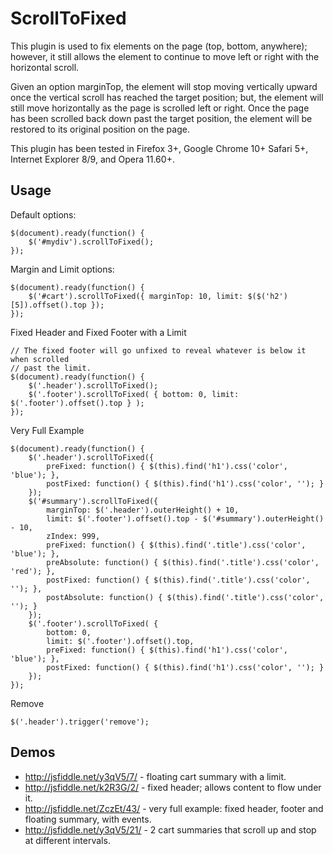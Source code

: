 ScrollToFixed
==========================

This plugin is used to fix elements on the page (top, bottom, anywhere);
however, it still allows the element to continue to move left or right
with the horizontal scroll.

Given an option marginTop, the element will stop moving vertically upward
once the vertical scroll has reached the target position; but, the
element will still move horizontally as the page is scrolled left or right.
Once the page has been scrolled back down past the target position, the
element will be restored to its original position on the page.

This plugin has been tested in Firefox 3+, Google Chrome 10+ Safari 5+, Internet Explorer 8/9, and Opera 11.60+.

## Usage ##

Default options:

    $(document).ready(function() {
        $('#mydiv').scrollToFixed();
    });

Margin and Limit options:

    $(document).ready(function() {
        $('#cart').scrollToFixed({ marginTop: 10, limit: $($('h2')[5]).offset().top });
    });

Fixed Header and Fixed Footer with a Limit

    // The fixed footer will go unfixed to reveal whatever is below it when scrolled
    // past the limit.
    $(document).ready(function() {
        $('.header').scrollToFixed();
        $('.footer').scrollToFixed( { bottom: 0, limit: $('.footer').offset().top } );
    });

Very Full Example

    $(document).ready(function() {
        $('.header').scrollToFixed({
            preFixed: function() { $(this).find('h1').css('color', 'blue'); },
            postFixed: function() { $(this).find('h1').css('color', ''); }
        });
        $('#summary').scrollToFixed({
            marginTop: $('.header').outerHeight() + 10,
            limit: $('.footer').offset().top - $('#summary').outerHeight() - 10,
            zIndex: 999,
            preFixed: function() { $(this).find('.title').css('color', 'blue'); },
            preAbsolute: function() { $(this).find('.title').css('color', 'red'); },
            postFixed: function() { $(this).find('.title').css('color', ''); },
            postAbsolute: function() { $(this).find('.title').css('color', ''); }
        });
        $('.footer').scrollToFixed( {
            bottom: 0,
            limit: $('.footer').offset().top,
            preFixed: function() { $(this).find('h1').css('color', 'blue'); },
            postFixed: function() { $(this).find('h1').css('color', ''); }
        });
    });

Remove

    $('.header').trigger('remove');
    
## Demos ##

* http://jsfiddle.net/y3qV5/7/ - floating cart summary with a limit.
* http://jsfiddle.net/k2R3G/2/ - fixed header; allows content to flow under it.
* http://jsfiddle.net/ZczEt/43/ - very full example: fixed header, footer and floating summary, with events.
* http://jsfiddle.net/y3qV5/21/ - 2 cart summaries that scroll up and stop at different intervals.